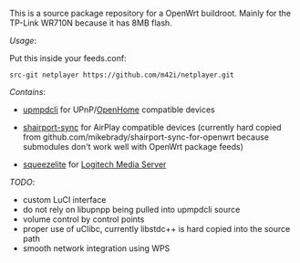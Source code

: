 This is a source package repository for a OpenWrt buildroot. Mainly for the
TP-Link WR710N because it has 8MB flash.

*Usage*:

Put this inside your feeds.conf:

`src-git netplayer https://github.com/m42i/netplayer.git`

*Contains*:
- [upmpdcli](http://www.lesbonscomptes.com/upmpdcli/) for UPnP/[OpenHome](http://openhome.org/) compatible
  devices

- [shairport-sync](https://github.com/mikebrady/shairport-sync) for AirPlay compatible devices
  (currently hard copied from github.com/mikebrady/shairport-sync-for-openwrt 
  because submodules don't work well with OpenWrt package feeds)

- [squeezelite](https://code.google.com/p/squeezelite/) for [Logitech Media Server](http://wiki.slimdevices.com/index.php/Logitech_Media_Server)

*TODO*:

- custom LuCI interface
- do not rely on libupnpp being pulled into upmpdcli source
- volume control by control points
- proper use of uClibc, currently libstdc++ is hard copied into the source path
- smooth network integration using WPS
